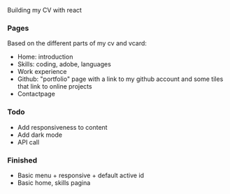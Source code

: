 Building my CV with react

### Pages
Based on the different parts of my cv and vcard:

*   Home: introduction
*   Skills: coding, adobe, languages
*   Work experience
*   Github: "portfolio" page with a link to my github account and some tiles that link to online projects
*   Contactpage

### Todo

*   Add responsiveness to content
*   Add dark mode
*   API call

### Finished

*   Basic menu + responsive + default active id
*   Basic home, skills pagina